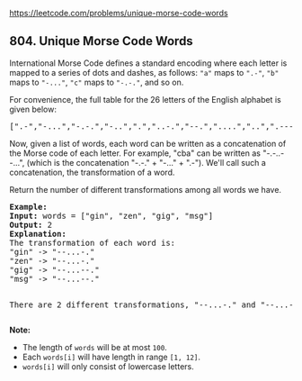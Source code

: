 https://leetcode.com/problems/unique-morse-code-words

## 804. Unique Morse Code Words

<div><p>International Morse Code defines a standard encoding where each letter is mapped to a series of dots and dashes, as follows: <code>"a"</code> maps to <code>".-"</code>, <code>"b"</code> maps to <code>"-..."</code>, <code>"c"</code> maps to <code>"-.-."</code>, and so on.</p>
<p>For convenience, the full table for the 26 letters of the English alphabet is given below:</p>
<pre>[".-","-...","-.-.","-..",".","..-.","--.","....","..",".---","-.-",".-..","--","-.","---",".--.","--.-",".-.","...","-","..-","...-",".--","-..-","-.--","--.."]</pre>
<p>Now, given a list of words, each word can be written as a concatenation of the Morse code of each letter. For example, "cba" can be written as "-.-..--...", (which is the concatenation "-.-." + "-..." + ".-"). We'll call such a concatenation, the transformation of a word.</p>
<p>Return the number of different transformations among all words we have.</p>
<pre><strong>Example:</strong>
<strong>Input:</strong> words = ["gin", "zen", "gig", "msg"]
<strong>Output:</strong> 2
<strong>Explanation: </strong>
The transformation of each word is:
"gin" -&gt; "--...-."
"zen" -&gt; "--...-."
"gig" -&gt; "--...--."
"msg" -&gt; "--...--."

There are 2 different transformations, "--...-." and "--...--.".
</pre>
<p><strong>Note:</strong></p>
<ul>
<li>The length of <code>words</code> will be at most <code>100</code>.</li>
<li>Each <code>words[i]</code> will have length in range <code>[1, 12]</code>.</li>
<li><code>words[i]</code> will only consist of lowercase letters.</li>
</ul>
</div>
